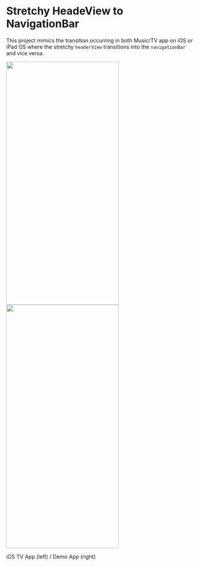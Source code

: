 # Stretchy HeadeView to NavigationBar

This project mimics the transition occurring in both Music/TV app on iOS or iPad OS where the stretchy `headerView` transitions into the `navigationBar` and vice versa.

<img src="Resources/GIFs/tv-app.gif" width="300" height="648.5"/> <img src="Resources/GIFs/demo.gif" width="300" height="648.5"/>


iOS TV App (left) / Demo App (right)

